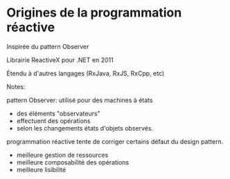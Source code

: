 <!-- .slide: -->

# Origines de la programmation réactive

Inspirée du pattern Observer

Librairie ReactiveX pour .NET en 2011

Étendu à d'autres langages (RxJava, RxJS, RxCpp, etc)

Notes:


pattern Observer: 
utilisé pour des machines à états
- des éléments "observateurs"
- effectuent des opérations
- selon les changements états d'objets observés.

programmation réactive tente de corriger certains défaut du design pattern.
- meilleure gestion de ressources
- meilleure composabilité des opérations
- meilleure lisibilité